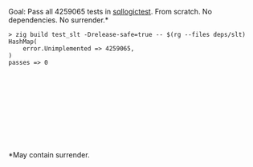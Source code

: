 Goal: Pass all 4259065 tests in [sqllogictest](https://www.sqlite.org/sqllogictest/doc/trunk/about.wiki). From scratch. No dependencies. No surrender.*

```
> zig build test_slt -Drelease-safe=true -- $(rg --files deps/slt)
HashMap(
    error.Unimplemented => 4259065,
)
passes => 0
```

&nbsp;

&nbsp;

&nbsp;

&nbsp;

&nbsp;

*May contain surrender.